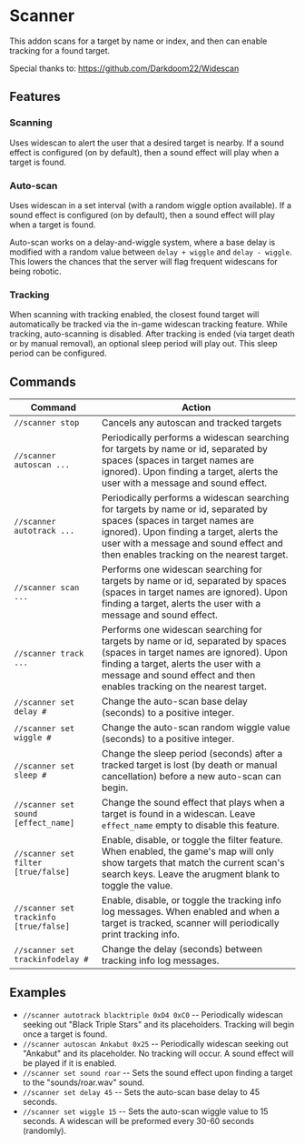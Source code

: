 # Scanner

This addon scans for a target by name or index, and then can enable tracking for a found target.

Special thanks to: 
https://github.com/Darkdoom22/Widescan

## Features

### Scanning
Uses widescan to alert the user that a desired target is nearby. If a sound effect is configured (on by default), then a sound effect will play when a target is found.

### Auto-scan
Uses widescan in a set interval (with a random wiggle option available). If a sound effect is configured (on by default), then a sound effect will play when a target is found.

Auto-scan works on a delay-and-wiggle system, where a base delay is modified with a random value between `delay + wiggle` and `delay - wiggle`. This lowers the chances that the server will flag frequent widescans for being robotic.

### Tracking
When scanning with tracking enabled, the closest found target will automatically be tracked via the in-game widescan tracking feature. While tracking, auto-scanning is disabled. After tracking is ended (via target death or by manual removal), an optional sleep period will play out. This sleep period can be configured.

## Commands
 Command | Action |
| --- | --- |
| `//scanner stop`  | Cancels any autoscan and tracked targets |
| `//scanner autoscan ...`  | Periodically performs a widescan searching for targets by name or id, separated by spaces (spaces in target names are ignored). Upon finding a target, alerts the user with a message and sound effect. |
| `//scanner autotrack ...`  | Periodically performs a widescan searching for targets by name or id, separated by spaces (spaces in target names are ignored). Upon finding a target, alerts the user with a message and sound effect and then enables tracking on the nearest target. |
| `//scanner scan ...`  | Performs one widescan searching for targets by name or id, separated by spaces (spaces in target names are ignored). Upon finding a target, alerts the user with a message and sound effect. |
| `//scanner track ...`  | Performs one widescan searching for targets by name or id, separated by spaces (spaces in target names are ignored). Upon finding a target, alerts the user with a message and sound effect and then enables tracking on the nearest target. |
| `//scanner set delay #`  | Change the auto-scan base delay (seconds) to a positive integer. |
| `//scanner set wiggle #`  | Change the auto-scan random wiggle value (seconds) to a positive integer. |
| `//scanner set sleep #`  | Change the sleep period (seconds) after a tracked target is lost (by death or manual cancellation) before a new auto-scan can begin. |
| `//scanner set sound [effect_name]`  | Change the sound effect that plays when a target is found in a widescan. Leave `effect_name` empty to disable this feature. |
| `//scanner set filter [true/false]`  | Enable, disable, or toggle the filter feature. When enabled, the game's map will only show targets that match the current scan's search keys. Leave the arugment blank to toggle the value. |
| `//scanner set trackinfo [true/false]`  | Enable, disable, or toggle the tracking info log messages. When enabled and when a target is tracked, scanner will periodically print tracking info. |
| `//scanner set trackinfodelay #`  | Change the delay (seconds) between tracking info log messages. |

## Examples
- `//scanner autotrack blacktriple 0xD4 0xC0` -- Periodically widescan seeking out "Black Triple Stars" and its placeholders. Tracking will begin once a target is found.
- `//scanner autoscan Ankabut 0x25` -- Periodically widescan seeking out "Ankabut" and its placeholder. No tracking will occur. A sound effect will be played if it is enabled. 
- `//scanner set sound roar` -- Sets the sound effect upon finding a target to the "sounds/roar.wav" sound.
- `//scanner set delay 45` -- Sets the auto-scan base delay to 45 seconds.
- `//scanner set wiggle 15` -- Sets the auto-scan wiggle value to 15 seconds. A widescan will be preformed every 30-60 seconds (randomly).